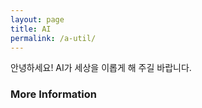 ```yaml
---
layout: page
title: AI
permalink: /a-util/
---
```


안녕하세요! AI가 세상을 이롭게 해 주길 바랍니다.

### More Information


